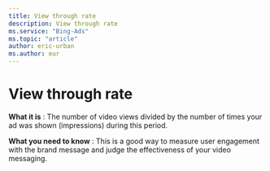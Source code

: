 ```yaml
---
title: View through rate
description: View through rate
ms.service: "Bing-Ads"
ms.topic: "article"
author: eric-urban
ms.author: eur
---
```


# View through rate

**What it is** : The number of video views divided by the number of times your ad was shown (impressions) during this period.

**What you need to know** : This is a good way to measure user engagement with the brand message and judge the effectiveness of your video messaging.


